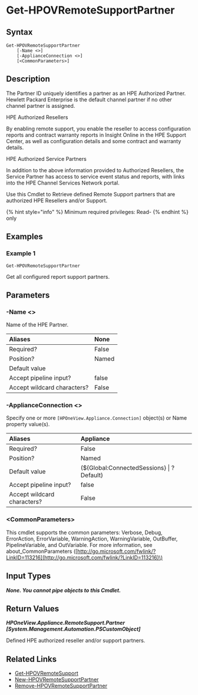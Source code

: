 ﻿---
description: Retrieve defined Support and Reseller partners.
---

# Get-HPOVRemoteSupportPartner

## Syntax

```text
Get-HPOVRemoteSupportPartner
    [-Name <>]
    [-ApplianceConnection <>]
    [<CommonParameters>]
```

## Description

The Partner ID uniquely identifies a partner as an HPE Authorized Partner. Hewlett Packard Enterprise is the default channel partner if no other channel partner is assigned.

HPE Authorized Resellers

By enabling remote support, you enable the reseller to access configuration reports and contract warranty reports in Insight Online in the HPE Support Center, as well as configuration details and some contract and warranty details.

HPE Authorized Service Partners

In addition to the above information provided to Authorized Resellers, the Service Partner has access to service event status and reports, with links into the HPE Channel Services Network portal.

Use this Cmdlet to Retrieve defined Remote Support partners that are authorized HPE Resellers and/or Support.

{% hint style="info" %}
Minimum required privileges: Read-
{% endhint %}
only
## Examples

###  Example 1 

```text
Get-HPOVRemoteSupportPartner
```

Get all configured report support partners.

## Parameters

### -Name &lt;&gt;

Name of the HPE Partner.

| Aliases | None |
| :--- | :--- |
| Required? | False |
| Position? | Named |
| Default value |  |
| Accept pipeline input? | false |
| Accept wildcard characters? | False |

### -ApplianceConnection &lt;&gt;

Specify one or more `[HPOneView.Appliance.Connection]` object(s) or Name property value(s).

| Aliases | Appliance |
| :--- | :--- |
| Required? | False |
| Position? | Named |
| Default value | (${Global:ConnectedSessions} &vert; ? Default) |
| Accept pipeline input? | false |
| Accept wildcard characters? | False |

### &lt;CommonParameters&gt;

This cmdlet supports the common parameters: Verbose, Debug, ErrorAction, ErrorVariable, WarningAction, WarningVariable, OutBuffer, PipelineVariable, and OutVariable. For more information, see about\_CommonParameters \([http://go.microsoft.com/fwlink/?LinkID=113216](http://go.microsoft.com/fwlink/?LinkID=113216)\)

## Input Types

_**None.  You cannot pipe objects to this Cmdlet.**_

## Return Values

_**HPOneView.Appliance.RemoteSupport.Partner [System.Management.Automation.PSCustomObject]**_

Defined HPE authorized reseller and/or support partners.

## Related Links

* [Get-HPOVRemoteSupport](get-hpovremotesupport.md)
* [New-HPOVRemoteSupportPartner](new-hpovremotesupportpartner.md)
* [Remove-HPOVRemoteSupportPartner](remove-hpovremotesupportpartner.md)
